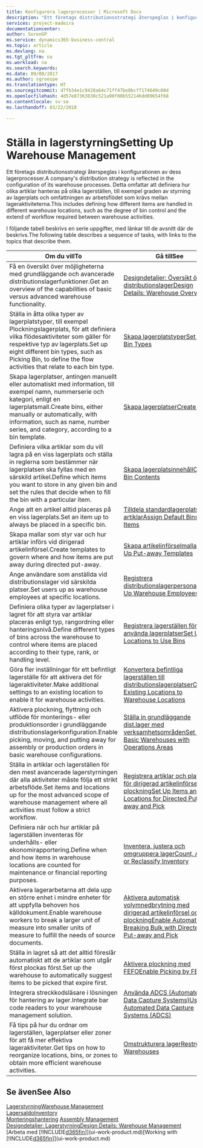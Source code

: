 ```yaml
---
title: Konfigurera lagerprocesser | Microsoft Docs
description: "Ett företags distributionsstrategi återspeglas i konfigurationen av dess lagerprocesser. Detta omfattar att definiera hur olika artiklar hanteras på olika lagerställen, till exempel graden av styrning av lagerplats och omfattningen av arbetsflödet som krävs mellan lageraktiviteterna."
services: project-madeira
documentationcenter: 
author: SorenGP
ms.service: dynamics365-business-central
ms.topic: article
ms.devlang: na
ms.tgt_pltfrm: na
ms.workload: na
ms.search.keywords: 
ms.date: 09/08/2017
ms.author: sgroespe
ms.translationtype: HT
ms.sourcegitcommit: d7fb34e1c9428a64c71ff47be8bcff174649c00d
ms.openlocfilehash: 4d57e87363830c521a90f00b552146dd09654f68
ms.contentlocale: sv-se
ms.lasthandoff: 03/22/2018

---
```

# <a name="setting-up-warehouse-management"></a><span data-ttu-id="eea7c-104">Ställa in lagerstyrning</span><span class="sxs-lookup"><span data-stu-id="eea7c-104">Setting Up Warehouse Management</span></span>
<span data-ttu-id="eea7c-105">Ett företags distributionsstrategi återspeglas i konfigurationen av dess lagerprocesser.</span><span class="sxs-lookup"><span data-stu-id="eea7c-105">A company's distribution strategy is reflected in the configuration of its warehouse processes.</span></span> <span data-ttu-id="eea7c-106">Detta omfattar att definiera hur olika artiklar hanteras på olika lagerställen, till exempel graden av styrning av lagerplats och omfattningen av arbetsflödet som krävs mellan lageraktiviteterna.</span><span class="sxs-lookup"><span data-stu-id="eea7c-106">This includes defining how different items are handled in different warehouse locations, such as the degree of bin control and the extend of workflow required between warehouse activities.</span></span>  

 <span data-ttu-id="eea7c-107">I följande tabell beskrivs en serie uppgifter, med länkar till de avsnitt där de beskrivs.</span><span class="sxs-lookup"><span data-stu-id="eea7c-107">The following table describes a sequence of tasks, with links to the topics that describe them.</span></span>   

|<span data-ttu-id="eea7c-108">**Om du vill**</span><span class="sxs-lookup"><span data-stu-id="eea7c-108">**To**</span></span>|<span data-ttu-id="eea7c-109">**Gå till**</span><span class="sxs-lookup"><span data-stu-id="eea7c-109">**See**</span></span>|  
|------------|-------------|  
|<span data-ttu-id="eea7c-110">Få en översikt över möjligheterna med grundläggande och avancerade distributionslagerfunktioner.</span><span class="sxs-lookup"><span data-stu-id="eea7c-110">Get an overview of the capabilities of basic versus advanced warehouse functionality.</span></span>|[<span data-ttu-id="eea7c-111">Designdetaljer: Översikt över distributionslager</span><span class="sxs-lookup"><span data-stu-id="eea7c-111">Design Details: Warehouse Overview</span></span>](design-details-warehouse-overview.md)|  
|<span data-ttu-id="eea7c-112">Ställa in åtta olika typer av lagerplatstyper, till exempel Plockningslagerplats, för att definiera vilka flödesaktiviteter som gäller för respektive typ av lagerplats.</span><span class="sxs-lookup"><span data-stu-id="eea7c-112">Set up eight different bin types, such as Picking Bin, to define the flow activities that relate to each bin type.</span></span>|[<span data-ttu-id="eea7c-113">Skapa lagerplatstyper</span><span class="sxs-lookup"><span data-stu-id="eea7c-113">Set Up Bin Types</span></span>](warehouse-how-to-set-up-bin-types.md)|  
|<span data-ttu-id="eea7c-114">Skapa lagerplatser, antingen manuellt eller automatiskt med information, till exempel namn, nummerserie och kategori, enligt en lagerplatsmall.</span><span class="sxs-lookup"><span data-stu-id="eea7c-114">Create bins, either manually or automatically, with information, such as name, number series, and category, according to a bin template.</span></span>|[<span data-ttu-id="eea7c-115">Skapa lagerplatser</span><span class="sxs-lookup"><span data-stu-id="eea7c-115">Create Bins</span></span>](warehouse-how-to-create-individual-bins.md)|  
|<span data-ttu-id="eea7c-116">Definiera vilka artiklar som du vill lagra på en viss lagerplats och ställa in reglerna som bestämmer när lagerplatsen ska fyllas med en särskild artikel.</span><span class="sxs-lookup"><span data-stu-id="eea7c-116">Define which items you want to store in any given bin and set the rules that decide when to fill the bin with a particular item.</span></span>|[<span data-ttu-id="eea7c-117">Skapa lagerplatsinnehåll</span><span class="sxs-lookup"><span data-stu-id="eea7c-117">Create Bin Contents</span></span>](warehouse-how-to-set-up-bin-contents.md)|  
|<span data-ttu-id="eea7c-118">Ange att en artikel alltid placeras på en viss lagerplats.</span><span class="sxs-lookup"><span data-stu-id="eea7c-118">Set an item up to always be placed in a specific bin.</span></span>|[<span data-ttu-id="eea7c-119">Tilldela standardlagerplatser till artiklar</span><span class="sxs-lookup"><span data-stu-id="eea7c-119">Assign Default Bins to Items</span></span>](warehouse-how-to-assign-default-bins-to-items.md)|
|<span data-ttu-id="eea7c-120">Skapa mallar som styr var och hur artiklar införs vid dirigerad artikelinförsel.</span><span class="sxs-lookup"><span data-stu-id="eea7c-120">Create templates to govern where and how items are put away during directed put-away.</span></span>|[<span data-ttu-id="eea7c-121">Skapa artikelinförselmallar</span><span class="sxs-lookup"><span data-stu-id="eea7c-121">Set Up Put-away Templates</span></span>](warehouse-how-to-set-up-put-away-templates.md)|
|<span data-ttu-id="eea7c-122">Ange användare som anställda vid distributionslager vid särskilda platser.</span><span class="sxs-lookup"><span data-stu-id="eea7c-122">Set users up as warehouse employees at specific locations.</span></span>|[<span data-ttu-id="eea7c-123">Registrera distributionslagerpersonal</span><span class="sxs-lookup"><span data-stu-id="eea7c-123">Set Up Warehouse Employees</span></span>](warehouse-how-to-set-up-warehouse-employees.md)|
|<span data-ttu-id="eea7c-124">Definiera olika typer av lagerplatser i lagret för att styra var artiklar placeras enligt typ, rangordning eller hanteringsnivå.</span><span class="sxs-lookup"><span data-stu-id="eea7c-124">Define different types of bins across the warehouse to control where items are placed according to their type, rank, or handling level.</span></span>|[<span data-ttu-id="eea7c-125">Registrera lagerställen för att använda lagerplatser</span><span class="sxs-lookup"><span data-stu-id="eea7c-125">Set Up Locations to Use Bins</span></span>](warehouse-how-to-set-up-locations-to-use-bins.md)|
|<span data-ttu-id="eea7c-126">Göra fler inställningar för ett befintligt lagerställe för att aktivera det för lageraktiviteter.</span><span class="sxs-lookup"><span data-stu-id="eea7c-126">Make additional settings to an existing location to enable it for warehouse activities.</span></span>|[<span data-ttu-id="eea7c-127">Konvertera befintliga lagerställen till distributionslagerplatser</span><span class="sxs-lookup"><span data-stu-id="eea7c-127">Convert Existing Locations to Warehouse Locations</span></span>](warehouse-how-to-convert-existing-locations-to-warehouse-locations.md)|
|<span data-ttu-id="eea7c-128">Aktivera plockning, flyttning och utflöde för monterings- eller produktionsorder i grundläggande distributionslagerkonfiguration.</span><span class="sxs-lookup"><span data-stu-id="eea7c-128">Enable picking, moving, and putting away for assembly or production orders in basic warehouse configurations.</span></span>|[<span data-ttu-id="eea7c-129">Ställa in grundläggande dist.lager med verksamhetsområden</span><span class="sxs-lookup"><span data-stu-id="eea7c-129">Set Up Basic Warehouses with Operations Areas</span></span>](warehouse-how-to-set-up-basic-warehouses-with-operations-areas.md)|  
|<span data-ttu-id="eea7c-130">Ställa in artiklar och lagerställen för den mest avancerade lagerstyrningen där alla aktiviteter måste följa ett strikt arbetsflöde.</span><span class="sxs-lookup"><span data-stu-id="eea7c-130">Set items and locations up for the most advanced scope of warehouse management where all activities must follow a strict workflow.</span></span>|[<span data-ttu-id="eea7c-131">Registrera artiklar och platser för dirigerad artikelinförsel och plockning</span><span class="sxs-lookup"><span data-stu-id="eea7c-131">Set Up Items and Locations for Directed Put-away and Pick</span></span>](warehouse-how-to-set-up-items-for-directed-put-away-and-pick.md)|  
|<span data-ttu-id="eea7c-132">Definiera när och hur artiklar på lagerställen inventeras för underhålls- eller ekonomirapportering.</span><span class="sxs-lookup"><span data-stu-id="eea7c-132">Define when and how items in warehouse locations are counted for maintenance or financial reporting purposes.</span></span>|[<span data-ttu-id="eea7c-133">Inventera, justera och omgruppera lager</span><span class="sxs-lookup"><span data-stu-id="eea7c-133">Count, Adjust, or Reclassify Inventory</span></span>](inventory-how-count-adjust-reclassify.md)|
|<span data-ttu-id="eea7c-134">Aktivera lagerarbetarna att dela upp en större enhet i mindre enheter för att uppfylla behoven hos källdokument.</span><span class="sxs-lookup"><span data-stu-id="eea7c-134">Enable warehouse workers to break a larger unit of measure into smaller units of measure to fulfill the needs of source documents.</span></span>|[<span data-ttu-id="eea7c-135">Aktivera automatisk volymnedbrytning med dirigerad artikelinförsel och plockning</span><span class="sxs-lookup"><span data-stu-id="eea7c-135">Enable Automatic Breaking Bulk with Directed Put-away and Pick</span></span>](warehouse-enable-automatic-breaking-bulk-with-directed-put-away-and-pick.md)|  
|<span data-ttu-id="eea7c-136">Ställa in lagret så att det alltid föreslår automatiskt att de artiklar som utgår först plockas först.</span><span class="sxs-lookup"><span data-stu-id="eea7c-136">Set up the warehouse to automatically suggest items to be picked that expire first.</span></span>|[<span data-ttu-id="eea7c-137">Aktivera plockning med FEFO</span><span class="sxs-lookup"><span data-stu-id="eea7c-137">Enable Picking by FEFO</span></span>](warehouse-picking-by-fefo.md)|
|<span data-ttu-id="eea7c-138">Integrera streckkodsläsare i lösningen för hantering av lager.</span><span class="sxs-lookup"><span data-stu-id="eea7c-138">Integrate bar code readers to your warehouse management solution.</span></span>|[<span data-ttu-id="eea7c-139">Använda ADCS (Automated Data Capture Systems)</span><span class="sxs-lookup"><span data-stu-id="eea7c-139">Use Automated Data Capture Systems (ADCS)</span></span>](warehouse-use-automated-data-capture-systems-adcs.md)|  
|<span data-ttu-id="eea7c-140">Få tips på hur du ordnar om lagerställen, lagerplatser eller zoner för att få mer effektiva lageraktiviteter.</span><span class="sxs-lookup"><span data-stu-id="eea7c-140">Get tips on how to reorganize locations, bins, or zones to obtain more efficient warehouse activities.</span></span>|[<span data-ttu-id="eea7c-141">Omstrukturera lager</span><span class="sxs-lookup"><span data-stu-id="eea7c-141">Restructure Warehouses</span></span>](warehouse-how-to-restructure-warehouses.md)|  

## <a name="see-also"></a><span data-ttu-id="eea7c-142">Se även</span><span class="sxs-lookup"><span data-stu-id="eea7c-142">See Also</span></span>  
[<span data-ttu-id="eea7c-143">Lagerstyrning</span><span class="sxs-lookup"><span data-stu-id="eea7c-143">Warehouse Management</span></span>](warehouse-manage-warehouse.md)  
[<span data-ttu-id="eea7c-144">Lagersaldo</span><span class="sxs-lookup"><span data-stu-id="eea7c-144">Inventory</span></span>](inventory-manage-inventory.md)  
<span data-ttu-id="eea7c-145">[Monteringshantering](assembly-assemble-items.md)  </span><span class="sxs-lookup"><span data-stu-id="eea7c-145">[Assembly Management](assembly-assemble-items.md)  </span></span>  
[<span data-ttu-id="eea7c-146">Designdetaljer: Lagerstyrning</span><span class="sxs-lookup"><span data-stu-id="eea7c-146">Design Details: Warehouse Management</span></span>](design-details-warehouse-management.md)  
<span data-ttu-id="eea7c-147">[Arbeta med [!INCLUDE[d365fin](includes/d365fin_md.md)]](ui-work-product.md)</span><span class="sxs-lookup"><span data-stu-id="eea7c-147">[Working with [!INCLUDE[d365fin](includes/d365fin_md.md)]](ui-work-product.md)</span></span>

